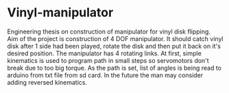 # Vinyl-manipulator
Engineering thesis on construction of manipulator for vinyl disk flipping.  
Aim of the project is construction of 4 DOF manipulator. It should catch vinyl disk after 1 side had been played, rotate the disk and then put it back on it's desired position. The manipulator has 4 rotating links. At first, simple kinematics is used to program path in small steps so servomotors don't break due to too big torque. As the path is set, list of angles is being read to arduino from txt file from sd card.
In the future the man may consider adding reversed kinematics.
